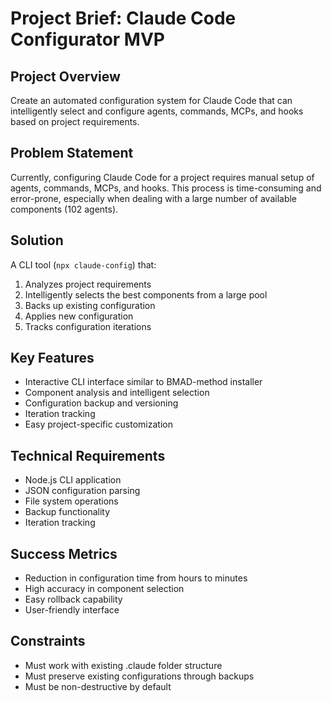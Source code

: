 # Project Brief: Claude Code Configurator MVP

## Project Overview
Create an automated configuration system for Claude Code that can intelligently select and configure agents, commands, MCPs, and hooks based on project requirements.

## Problem Statement
Currently, configuring Claude Code for a project requires manual setup of agents, commands, MCPs, and hooks. This process is time-consuming and error-prone, especially when dealing with a large number of available components (102 agents).

## Solution
A CLI tool (`npx claude-config`) that:
1. Analyzes project requirements
2. Intelligently selects the best components from a large pool
3. Backs up existing configuration
4. Applies new configuration
5. Tracks configuration iterations

## Key Features
- Interactive CLI interface similar to BMAD-method installer
- Component analysis and intelligent selection
- Configuration backup and versioning
- Iteration tracking
- Easy project-specific customization

## Technical Requirements
- Node.js CLI application
- JSON configuration parsing
- File system operations
- Backup functionality
- Iteration tracking

## Success Metrics
- Reduction in configuration time from hours to minutes
- High accuracy in component selection
- Easy rollback capability
- User-friendly interface

## Constraints
- Must work with existing .claude folder structure
- Must preserve existing configurations through backups
- Must be non-destructive by default